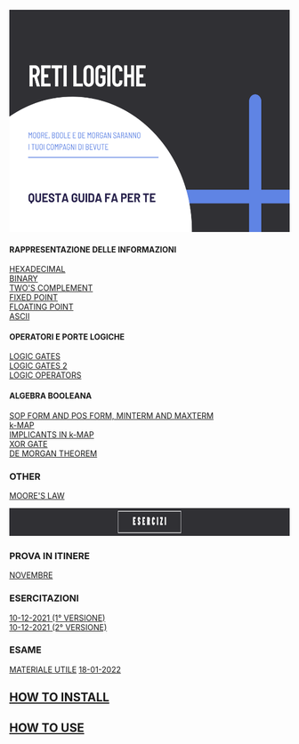<p align="center">
<img height="400" weight="700" style="align:center" src="https://github.com/fralabi/images/blob/main/COMPUTER_ENGINEERING/RETI%20LOGICHE.png">
</p>

#### RAPPRESENTAZIONE DELLE INFORMAZIONI
[HEXADECIMAL](https://www.electronics-tutorials.ws/binary/bin_3.html) <br>
[BINARY](https://www.cuemath.com/numbers/binary-number-system/) <br>
[TWO'S COMPLEMENT](https://it.wikitolearn.org/Corso:Architettura_degli_elaboratori/Rappresentazione_dell%27informazione/Complemento_a_2) <br>
[FIXED POINT](https://it.wikitolearn.org/Corso:Architettura_degli_elaboratori/Rappresentazione_dell%27informazione/Virgola_Fissa) <br>
[FLOATING POINT](https://www.geeksforgeeks.org/ieee-standard-754-floating-point-numbers/) <br>
[ASCII](https://www.geeksforgeeks.org/ascii-table/) <br>
#### OPERATORI E PORTE LOGICHE
[LOGIC GATES](https://www.electronicshub.org/logic-symbols/) <br>
[LOGIC GATES 2](https://www.electronicshub.org/introduction-to-logic-gates/) <br>
[LOGIC OPERATORS](https://press.rebus.community/programmingfundamentals/chapter/logical-operators/) <br>
#### ALGEBRA BOOLEANA
[SOP FORM AND POS FORM, MINTERM AND MAXTERM](https://www.electronicshub.org/boolean-logic-sop-form-pos-form/) <br>
[k-MAP](https://www.electronicshub.org/k-map-karnaugh-map/) <br>
[IMPLICANTS IN k-MAP](https://www.geeksforgeeks.org/various-implicants-in-k-map/) <br>
[XOR GATE](https://www.electronicshub.org/exclusive-or-gatexor-gate/) <br>
[DE MORGAN THEOREM](https://www.electronics-tutorials.ws/boolean/demorgan.html) <br>

### OTHER
[MOORE'S LAW](https://www.synopsys.com/glossary/what-is-moores-law.html)

<p align="center">
<img height="50" style="align:center" src="https://github.com/fralabi/images/blob/main/COMPUTER_ENGINEERING/ESERCIZI(3).png">
</p>

### PROVA IN ITINERE
[NOVEMBRE](https://github.com/fralabi/Computer_Engineering/blob/main/Primo_Anno/RETI%20LOGICHE/PROVA%20ITINERE%20NOVEMBRE.pdf)

### ESERCITAZIONI 
[10-12-2021 (1° VERSIONE)](https://github.com/fralabi/Computer_Engineering/blob/main/Primo_Anno/RETI%20LOGICHE/ESERCITAZIONE%2010-12-2021%20(1%20VERSION).pdf) <br>
[10-12-2021 (2° VERSIONE)](https://github.com/fralabi/Computer_Engineering/blob/main/Primo_Anno/RETI%20LOGICHE/ESERCITAZIONE%2010-12-2021%20(2%20VERSIONE).pdf) <br>

### ESAME 
[MATERIALE UTILE]()
[18-01-2022]()

## [HOW TO INSTALL](https://github.com/fralabi/Computer_Engineering/blob/main/Primo_Anno/RETI%20LOGICHE/HOWTOINSTALL.md)
## [HOW TO USE](https://github.com/fralabi/Computer_Engineering/blob/main/Primo_Anno/RETI%20LOGICHE/HOWTOUSE.md)
